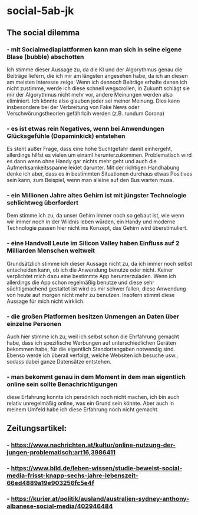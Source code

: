# social-5ab-jk

## The social dilemma

### - mit Socialmediaplattformen kann man sich in seine eigene Blase (bubble) abschotten

Ich stimme dieser Aussage zu, da die KI und der Algorythmus genau die Beiträge liefern, die ich mir am längsten angesehen habe, da ich an diesen am meisten Interesse zeige. Wenn ich dennoch Beiträge erhalte denen ich nicht zustimme, werde ich diese schnell wegscrollen, in Zukunft schlägt sie mir der Algorythmus nicht mehr vor, andere Meinungen werden also eliminiert. Ich könnte also glauben jeder sei meiner Meinung. Dies kann insbesondere bei der Verbreitung von Fake News oder Verschwörungstheorien gefährlcih werden (z.B. rundum Corona) 

### - es ist etwas rein Negatives, wenn bei Anwendungen Glücksgefühle (Dopaminkick) entstehen

Es steht außer Frage, dass eine hohe Suchtgefahr damit einhergeht, allerdings hilfst es vielen um einaml herunterzukommen. Problematisch wird es dann wenn ohne Handy gar nichts mehr geht und auch die Aufmerksamkeitsspanne leidet darunter. Mit der richtigen Handhabung denke ich aber, dass es in bestimmten Situationen durchaus etwas Positives sein kann, zum Beispiel, wenn man alleine auf den Bus warten muss.

### - ein Millionen Jahre altes Gehirn ist mit jüngster Technologie schlichtweg überfordert

Dem stimme ich zu, da unser Gehirn immer noch so gebaut ist, wie wenn wir immer noch in der Wildnis leben würden, ein Handy und moderne Technologie passen hier nicht ins Konzept, das Gehirn wird überstimuliert. 

### - eine Handvoll Leute im Silicon Valley haben Einfluss auf 2 Milliarden Menschen weltweit

Grundsätzlich stimme ich dieser Aussage nicht zu, da ich immer noch selbst entscheiden kann, ob ich die Anwendung benutze oder nicht. Keiner verplichtet mich dazu eine bestimmte App herunterzuladen. Wenn ich allerdings die App schon regelmäßig benutze und diese sehr süchtigmachend gestaltet ist wird es mir schwer fallen, diese Anwendung von heute auf morgen nicht mehr zu benutzen. Insofern stimmt diese Aussage für mich nicht wirklich.

### - die großen Platformen besitzen Unmengen an Daten über einzelne Personen

Auch hier stimme ich zu, weil ich selbst schon die Ehrfahrung gemacht habe, dass ich spezifische Werbungen auf unterschiedlichen Geräten bekommen habe, für die eigentlich Standortangaben notwendig sind. Ebenso werde ich überall verfolgt, welche Websiten ich besuche usw., sodass dabei ganze Datensätze entstehen.

### - man bekommt genau in dem Moment in dem man eigentlich online sein sollte Benachrichtigungen

diese Erfahrung konnte ich persönlich noch nicht machen, ich bin auch relativ unregelmäßig online, was ein Grund sein könnte. Aber auch in meinem Umfeld habe ich diese Erfahrung noch nicht gemacht.

## Zeitungsartikel:

### - https://www.nachrichten.at/kultur/online-nutzung-der-jungen-problematisch;art16,3986411

### - https://www.bild.de/leben-wissen/studie-beweist-social-media-frisst-knapp-sechs-jahre-lebenszeit-66ed4889a19e903256fc5e4f

### - https://kurier.at/politik/ausland/australien-sydney-anthony-albanese-social-media/402946484
